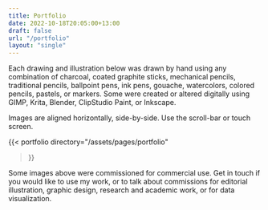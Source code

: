 ```yaml
---
title: Portfolio
date: 2022-10-18T20:05:00+13:00
draft: false
url: "/portfolio"
layout: "single"
---
```


Each drawing and illustration below was drawn by hand using any combination of
charcoal, coated graphite sticks, mechanical pencils, traditional
pencils, ballpoint pens, ink pens, gouache, watercolors, colored pencils,
pastels, or markers. Some were created or altered digitally using GIMP, Krita,
Blender, ClipStudio Paint, or Inkscape.

Images are aligned horizontally, side-by-side. Use the scroll-bar or touch screen.

{{< portfolio
  directory="/assets/pages/portfolio"
>}}

Some images above were commissioned for commercial use. Get in touch if
you would like to use my work, or to talk about commissions for editorial
illustration, graphic design, research and academic work, or for data
visualization.
